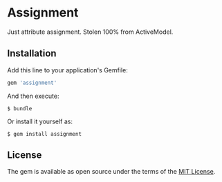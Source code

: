# Assignment

Just attribute assignment. Stolen 100% from ActiveModel.

## Installation

Add this line to your application's Gemfile:

```ruby
gem 'assignment'
```

And then execute:

    $ bundle

Or install it yourself as:

    $ gem install assignment

## License

The gem is available as open source under the terms of the [MIT License](http://opensource.org/licenses/MIT).

